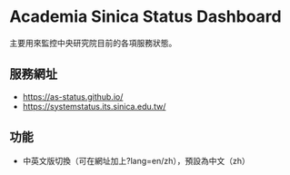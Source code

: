 # Academia Sinica Status Dashboard
主要用來監控中央研究院目前的各項服務狀態。

## 服務網址
* https://as-status.github.io/
* https://systemstatus.its.sinica.edu.tw/

## 功能
* 中英文版切換（可在網址加上?lang=en/zh），預設為中文（zh）


###
